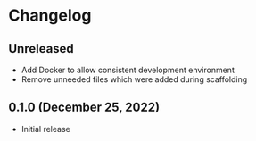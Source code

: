 # Changelog

## Unreleased
* Add Docker to allow consistent development environment
* Remove unneeded files which were added during scaffolding

## 0.1.0 (December 25, 2022)
* Initial release
